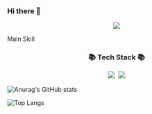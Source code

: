 ### Hi there 👋

<!--
**ghdud119/ghdud119** is a ✨ _special_ ✨ repository because its `README.md` (this file) appears on your GitHub profile.

Here are some ideas to get you started:

- 🔭 I’m currently working on ...
- 🌱 I’m currently learning ...
- 👯 I’m looking to collaborate on ...
- 🤔 I’m looking for help with ...
- 💬 Ask me about ...
- 📫 How to reach me: ...
- 😄 Pronouns: ...
- ⚡ Fun fact: ...
-->
<p align="center">
  <a href="https://hits.seeyoufarm.com"><img src="https://hits.seeyoufarm.com/api/count/incr/badge.svg?url=https%3A%2F%2Fgithub.com%2Fhyeinisfree&count_bg=%2341B883&title_bg=%23CDC2C2&icon=github.svg&icon_color=%23E7E7E7&title=hits&edge_flat=false"/></a>
</p>

Main Skill
<h3 align="center">📚 Tech Stack 📚</h3>
<p align="center">
  <img src="https://img.shields.io/badge/Java-007396?style=flat-square&logo=Unreal&logoColor=white"/></a>&nbsp
  <img src="https://img.shields.io/badge/unreal-black?style=flat&logo=Unreal&logoColor=0E1128"/>
</p>


![Anurag's GitHub stats](https://github-readme-stats.vercel.app/api?username=ghdud119&show_icons=true&theme=dark)

![Top Langs](https://github-readme-stats.vercel.app/api/top-langs/?username=ghdud119&layout=compact&theme=dark)


